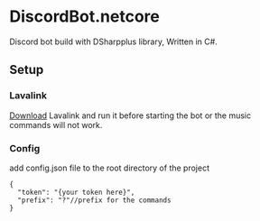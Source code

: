 # DiscordBot.netcore
Discord bot build with DSharpplus library, Written in C#.
## Setup

### Lavalink
[Download](https://github.com/freyacodes/Lavalink/releases) Lavalink and run it before starting the bot or the music commands will not work.

### Config
add config.json file to the root directory of the project
```
{
  "token": "{your token here}",
  "prefix": "?"//prefix for the commands
}
```
